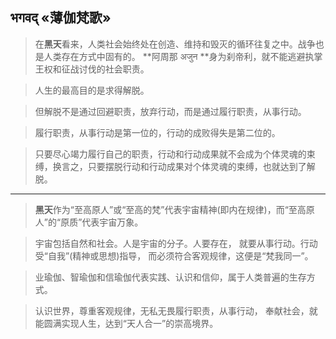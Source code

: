 ## भगवद् «薄伽梵歌»

> 在**黑天**看来，人类社会始终处在创造、维持和毁灭的循环往复之中。战争也是人类存在方式中固有的。 **阿周那 अजुन **身为刹帝利，就不能逃避执掌王权和征战讨伐的社会职责。 

> 人生的最高目的是求得解脱。

> 但解脱不是通过回避职责，放弃行动，而是通过履行职责，从事行动。

> 履行职责，从事行动是第一位的，行动的成败得失是第二位的。

> 只要尽心竭力履行自己的职责，行动和行动成果就不会成为个体灵魂的束缚，换言之，只要摆脱行动和行动成果对个体灵魂的束缚，也就达到了解脱。

-------

> **黑天**作为“至高原人”或“至高的梵”代表宇宙精神(即内在规律)，而“至高原人”的“原质”代表宇宙万象。

> 宇宙包括自然和社会。人是宇宙的分子。人要存在， 就要从事行动。行动受“自我”(精神或思想)指导， 而必须符合客观规律，这便是“梵我同一”。

> 业瑜伽、智瑜伽和信瑜伽代表实践、认识和信仰，属于人类普遍的生存方式。

> 认识世界，尊重客观规律，无私无畏履行职责，从事行动， 奉献社会，就能圆满实现人生，达到“天人合一”的崇高境界。
